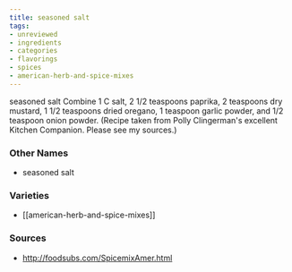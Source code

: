 ```yaml
---
title: seasoned salt
tags:
- unreviewed
- ingredients
- categories
- flavorings
- spices
- american-herb-and-spice-mixes
---
```

seasoned salt Combine 1 C salt, 2 1/2 teaspoons paprika, 2 teaspoons dry mustard, 1 1/2 teaspoons dried oregano, 1 teaspoon garlic powder, and 1/2 teaspoon onion powder. (Recipe taken from Polly Clingerman's excellent Kitchen Companion. Please see my sources.)

### Other Names

* seasoned salt

### Varieties

* [[american-herb-and-spice-mixes]]

### Sources
* http://foodsubs.com/SpicemixAmer.html

